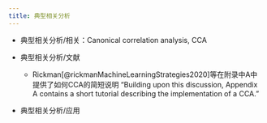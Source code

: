 ```yaml
---
title: 典型相关分析
---
```


- 典型相关分析/相关：Canonical correlation analysis, CCA

- 典型相关分析/文献
	 - Rickman[@rickmanMachineLearningStrategies2020]等在附录中A中提供了如何CCA的简短说明 “Building upon this discussion, Appendix A contains a short tutorial describing the implementation of a CCA.”

- 典型相关分析/应用
